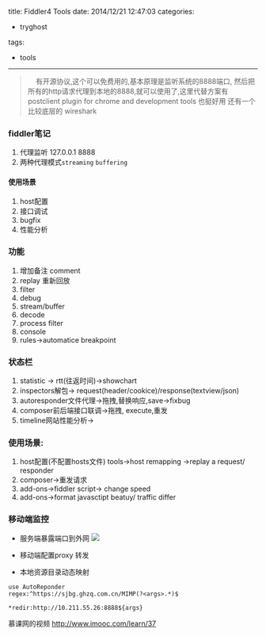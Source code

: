 title: Fiddler4 Tools
date: 2014/12/21 12:47:03
categories:
 - tryghost

tags:
 - tools 



---

>&nbsp;&nbsp;&nbsp;&nbsp;有开源协议,这个可以免费用的,基本原理是监听系统的8888端口, 然后把所有的http请求代理到本地的8888,就可以使用了,这里代替方案有  postclient plugin for chrome and development tools 也挺好用 
还有一个比较底层的 wireshark

### fiddler笔记

 1. 代理监听 127.0.0.1 8888  
 2. 两种代理模式```streaming``` ``` buffering ```

#### 使用场景
1. host配置
2. 接口调试
3. bugfix
4. 性能分析

### 功能
 1. 增加备注 comment
 2. replay 重新回放
 3. filter 
 4. debug
 5. stream/buffer
 6. decode
 7. process filter
 8. console
 9. rules->automatice breakpoint

### 状态栏
 1. statistic -> rtt(往返时间)->showchart
 2. inspectors解包-> request(header/cookice)/response(textview/json)
 3. autoresponder文件代理->拖拽,替换响应,save->fixbug
 4. composer前后端接口联调->拖拽, execute,重发
 5. timeline网站性能分析->

### 使用场景:
 1. host配置(不配置hosts文件)  tools->host remapping ->replay a request/ responder
 2. composer->重发请求
 3. add-ons->fiddler script-> change speed
 4. add-ons->format javasctipt beatuy/ traffic differ
 
### 移动端监控
* 服务端暴露端口到外网
![](http://img.sandseasoft.com/image/b/aa/ba207cba465683ed61c471e72dd18.png)

* 移动端配置proxy 转发
* 本地资源目录动态映射
```language-bash
use AutoReponder
regex:^https://sjbg.ghzq.com.cn/MIMP(?<args>.*)$

*redir:http://10.211.55.26:8888${args}
```
 
慕课网的视频
http://www.imooc.com/learn/37



